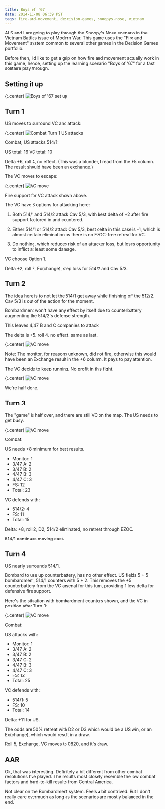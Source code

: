 ```yaml
---
title: Boys of '67
date: 2014-11-08 06:39 PST
tags: fire-and-movement, descision-games, snoopys-nose, vietnam
---
```


Al S and I are going to play through the Snoopy's Nose scenario in the
Vietnam Battles issue of Modern War. This game uses the "Fire and
Movement" system common to several other games in the Decision Games
portfolio.

Before then, I'd like to get a grip on how fire and movement actually
work in this game, hence, setting up the learning scenario "Boys of '67"
for a fast solitaire play through.

## Setting it up

{:.center}
![Boys of '67 set up](/images/snoopys/boys67/boys_of_67_setup.jpg)


## Turn 1

US moves to surround VC and attack:

{:.center}
![Combat Turn 1 US attacks](/images/snoopys/boys67/turn_1_us_attacks.jpg)

Combat, US attacks 514/1:

US total: 16
VC total: 10

Delta +6, roll 4, no effect. (This was a blunder, I read from the +5
column. The result should have been an exchange.)

The VC moves to escape:

{:.center}
![VC move](/images/snoopys/boys67/turn_1_vc_move.jpg)

Fire support for VC attack shown above.

The VC have 3 options for attacking here:

1. Both 514/1 and 514/2 attack Cav 5/3, with best delta of +2 after fire
support factored in and countered.

2. Either 514/1 or 514/2 attack Cav 5/3, best delta in this case is -1,
   which is almost certain elimination as there is no EZOC-free retreat
   for VC.

3. Do nothing, which reduces risk of an attacker loss, but loses
   opportunity to inflict at least some damage.

VC choose Option 1.

Delta +2, roll 2, Ex(change), step loss for 514/2 and Cav 5/3.

## Turn 2

The idea here is to not let the 514/1 get away while finishing off the
512/2. Cav 5/3 is out of the action for the moment.

Bombardment won't have any effect by itself due to counterbattery
augmenting the 514/2's defense strength.

This leaves 4/47 B and C companies to attack.

The delta is +5, roll 4, no effect, same as last.

{:.center}
![VC move](/images/snoopys/boys67/us_turn_2.jpg)

Note: The monitor, for reasons unknown, did not fire, otherwise this
would have been an Exchange result in the +6 column. It pays to pay
attention.

The VC decide to keep running. No profit in this fight.

{:.center}
![VC move](/images/snoopys/boys67/vc_turn_2.jpg)

We're half done.


## Turn 3

The "game" is half over, and there are still VC on the map. The US needs
to get busy.

{:.center}
![VC move](/images/snoopys/boys67/us_turn_3.jpg)

Combat:

US needs +8 minimum for best results.

* Monitor: 1
* 3/47 A: 2
* 3/47 B: 2
* 4/47 B: 3
* 4/47 C: 3
* FS: 12
* Total: 23

VC defends with:

* 514/2: 4
* FS: 11
* Total: 15

Delta: +8, roll 2, D2, 514/2 eliminated, no retreat through EZOC.

514/1 continues moving east.

## Turn 4

US nearly surrounds 514/1.

Bombard to use up counterbattery, has no other effect. US fields 5 + 5
bombardment, 514/1 counters with 5 + 2. This removes the +5
counterbattery from the VC arsenal for this turn, providing 1 less delta
for defensive fire support.

Here's the situation with bombardment counters shown, and the VC in
position after Turn 3:

{:.center}
![VC move](/images/snoopys/boys67/us_turn_4.jpg)


Combat:

US attacks with:

* Monitor: 1
* 3/47 A: 2
* 3/47 B: 2
* 3/47 C: 2
* 4/47 B: 3
* 4/47 C: 3
* FS: 12
* Total: 25

VC defends with:

* 514/1: 5
* FS: 10
* Total: 14

Delta: +11 for US.

The odds are 50% retreat with D2 or D3 which would be a US win, or an
Ex(change), which would result in a draw.

Roll 5, Exchange, VC moves to 0820, and it's draw.

## AAR

Ok, that was interesting. Definitely a bit different from other combat
resolutions I've played. The results most closely resemble the low
combat factors and hard-to-kill results from Central America.

Not clear on the Bombardment system. Feels a bit contrived. But I don't
really care overmuch as long as the scenarios are mostly balanced in the
end.
